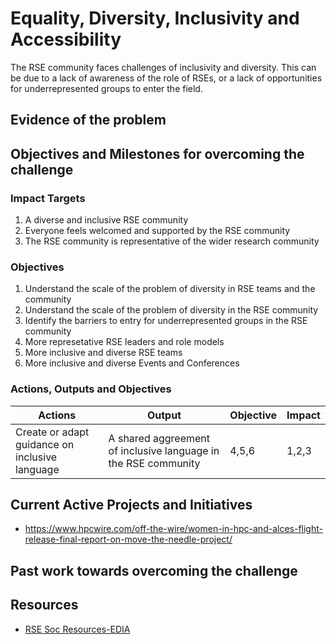 # Equality, Diversity, Inclusivity and Accessibility

The RSE community faces challenges of inclusivity and diversity. This can be due to a lack of awareness of the role of RSEs, or a lack of opportunities for underrepresented groups to enter the field.

## Evidence of the problem

## Objectives and Milestones for overcoming the challenge

### Impact Targets

1. A diverse and inclusive RSE community
2. Everyone feels welcomed and supported by the RSE community
3. The RSE community is representative of the wider research community

### Objectives

1. Understand the scale of the problem of diversity in RSE teams and the community
2. Understand the scale of the problem of diversity in the RSE community
3. Identify the barriers to entry for underrepresented groups in the RSE community
4. More represetative RSE leaders and role models
5. More inclusive and diverse RSE teams
6. More inclusive and diverse Events and Conferences

### Actions, Outputs and Objectives

| Actions                                        | Output                                                         | Objective | Impact |
| ---------------------------------------------- | -------------------------------------------------------------- | --------- | ------ |
| Create or adapt guidance on inclusive language | A shared aggreement of inclusive language in the RSE community | 4,5,6     | 1,2,3  |

## Current Active Projects and Initiatives

- https://www.hpcwire.com/off-the-wire/women-in-hpc-and-alces-flight-release-final-report-on-move-the-needle-project/

## Past work towards overcoming the challenge

## Resources

- [RSE Soc Resources-EDIA](https://society-rse.org/resources/?catslug=edia-rd)
